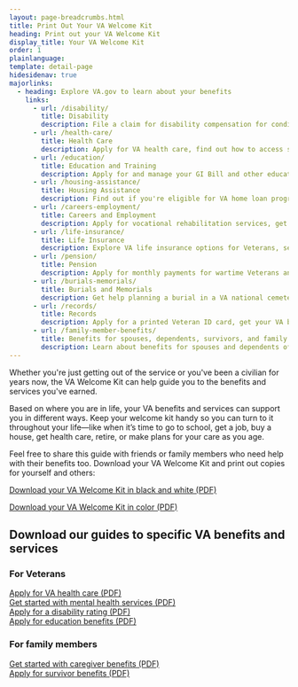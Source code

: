 ```yaml
---
layout: page-breadcrumbs.html
title: Print Out Your VA Welcome Kit
heading: Print out your VA Welcome Kit
display_title: Your VA Welcome Kit
order: 1
plainlanguage:
template: detail-page
hidesidenav: true
majorlinks:
  - heading: Explore VA.gov to learn about your benefits
    links:
      - url: /disability/
        title: Disability
        description: File a claim for disability compensation for conditions related to your military service, and manage your benefits over time.
      - url: /health-care/
        title: Health Care
        description: Apply for VA health care, find out how to access services, and manage your health and benefits online.
      - url: /education/
        title: Education and Training
        description: Apply for and manage your GI Bill and other education benefits to help pay for college and training programs.
      - url: /housing-assistance/
        title: Housing Assistance
        description: Find out if you're eligible for VA home loan programs to help you buy, build, repair, or keep a home. If you have a service-connected disability, see if you qualify for a housing grant to help you live more independently.
      - url: /careers-employment/
        title: Careers and Employment
        description: Apply for vocational rehabilitation services, get support for your Veteran-owned small business, and access other career resources.
      - url: /life-insurance/
        title: Life Insurance
        description: Explore VA life insurance options for Veterans, service members, and families. Manage your policy online, file claims for benefits, and access helpful resources.
      - url: /pension/
        title: Pension
        description: Apply for monthly payments for wartime Veterans and survivors with limited or no income who meet certain age and disability requirements.
      - url: /burials-memorials/
        title: Burials and Memorials
        description: Get help planning a burial in a VA national cemetery, order a headstone or other memorial item to honor a Veteran's service, and apply for survivor and dependent benefits.
      - url: /records/
        title: Records
        description: Apply for a printed Veteran ID card, get your VA benefit letters and medical records, and learn how to apply for a discharge upgrade.
      - url: /family-member-benefits/
        title: Benefits for spouses, dependents, survivors, and family caregivers
        description: Learn about benefits for spouses and dependents of a Veteran or Servicemember, including added support if you're caring for a Veteran with a service-connected disability.
---
```


<div itemscope itemtype ="http://schema.org/HowTo">
<div class="va-introtext" itemprop="description">

Whether you're just getting out of the service or you've been a civilian for years now, the VA Welcome Kit can help guide you to the benefits and services you've earned.

Based on where you are in life, your VA benefits and services can support you in different ways. Keep your welcome kit handy so you can turn to it throughout your life—like when it’s time to go to school, get a job, buy a house, get health care, retire, or make plans for your care as you age.

</div>

Feel free to share this guide with friends or family members who need help with their benefits too. Download your VA Welcome Kit and print out copies for yourself and others:

[Download your VA Welcome Kit in black and white (PDF)](/va-welcome-kit-bw.pdf)

[Download your VA Welcome Kit in color (PDF)](/va-welcome-kit-color.pdf)

## Download our guides to specific VA benefits and services

### For Veterans
[Apply for VA health care (PDF)](/health-care-quick-start-guide.pdf)<br>
[Get started with mental health services (PDF)](/mental-health-quick-start-guide.pdf)<br>
[Apply for a disability rating (PDF)](/disability-quick-start-guide.pdf)<br>
[Apply for education benefits (PDF)](/education-quick-start-guide.pdf)<br>

### For family members
[Get started with caregiver benefits (PDF)](/caregiver-quick-start-guide.pdf)<br>
[Apply for survivor benefits (PDF)](/survivor-quick-start-guide.pdf)
